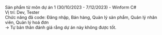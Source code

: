 Sản phẩm từ môn dự án 1 (30/10/2023 - 7/12/2023) - Winform C#  
Vị trí: Dev, Tester  
Chức năng đã code: Đăng nhập, Bán hàng, Quản lý sản phẩm, Quản lý nhân viên, Quản lý hoá đơn  
-> Tự bản thân đánh giá rằng dự án này không được tốt.
